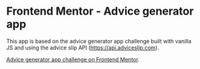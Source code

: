 # Frontend Mentor - Advice generator app

This app is based on the advice generator app challenge built with vanilla JS and using the advice slip API (https://api.adviceslip.com). 

 [Advice generator app challenge on Frontend Mentor](https://www.frontendmentor.io/challenges/advice-generator-app-QdUG-13db). 
